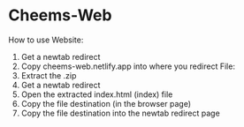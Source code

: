 # Cheems-Web
How to use
  Website:
1. Get a newtab redirect
2. Copy cheems-web.netlify.app into where you redirect
  File:
1. Extract the .zip
2. Get a newtab redirect
3. Open the extracted index.html (index) file
4. Copy the file destination (in the browser page)
5. Copy the file destination into the newtab redirect page
